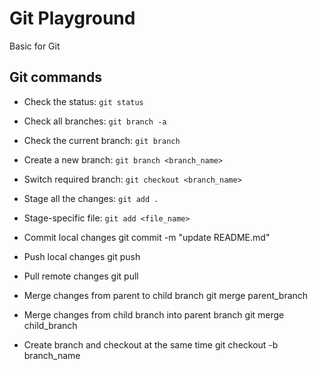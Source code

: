 # Git Playground

Basic for Git

## Git commands
- Check the status: `git status`

- Check all branches: `git branch -a`

- Check the current branch: `git branch`

- Create a new branch: `git branch <branch_name>`

- Switch required branch: `git checkout <branch_name>`

- Stage all the changes: `git add .`

- Stage-specific file: `git add <file_name>`

- Commit local changes git commit -m "update README.md"

- Push local changes git push

- Pull remote changes git pull

- Merge changes from parent to child branch git merge parent_branch

- Merge changes from child branch into parent branch git merge child_branch

- Create branch and checkout at the same time git checkout -b branch_name
